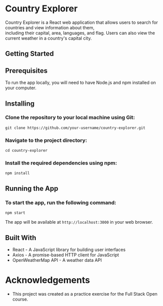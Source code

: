 # Country Explorer

Country Explorer is a React web application that allows users to search for countries and view information about them, <br> including their capital, area, languages, and flag. Users can also view the current weather in a country's capital city.

## Getting Started

## Prerequisites
To run the app locally, you will need to have Node.js and npm installed on your computer.

## Installing

### Clone the repository to your local machine using Git:
```
git clone https://github.com/your-username/country-explorer.git
```
### Navigate to the project directory:
```
cd country-explorer
```
### Install the required dependencies using npm:
```
npm install
```
## Running the App

### To start the app, run the following command:
```
npm start
```
The app will be available at `http://localhost:3000` in your web browser.

## Built With
- React - A JavaScript library for building user interfaces
- Axios - A promise-based HTTP client for JavaScript
- OpenWeatherMap API - A weather data API



# Acknowledgements
- This project was created as a practice exercise for the Full Stack Open course.
